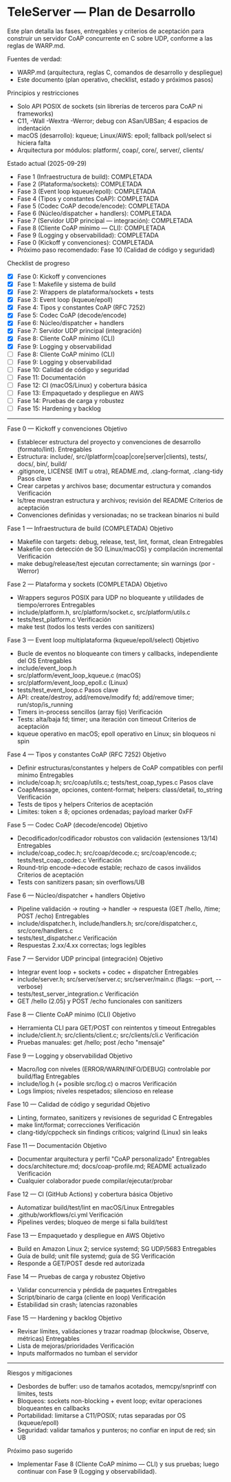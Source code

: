 # TeleServer — Plan de Desarrollo

Este plan detalla las fases, entregables y criterios de aceptación para construir
un servidor CoAP concurrente en C sobre UDP, conforme a las reglas de WARP.md.

Fuentes de verdad:
- WARP.md (arquitectura, reglas C, comandos de desarrollo y despliegue)
- Este documento (plan operativo, checklist, estado y próximos pasos)

Principios y restricciones
- Solo API POSIX de sockets (sin librerías de terceros para CoAP ni frameworks)
- C11, -Wall -Wextra -Werror; debug con ASan/UBSan; 4 espacios de indentación
- macOS (desarrollo): kqueue; Linux/AWS: epoll; fallback poll/select si hiciera falta
- Arquitectura por módulos: platform/, coap/, core/, server/, clients/

Estado actual (2025-09-29)
- Fase 1 (Infraestructura de build): COMPLETADA
- Fase 2 (Plataforma/sockets): COMPLETADA
- Fase 3 (Event loop kqueue/epoll): COMPLETADA
- Fase 4 (Tipos y constantes CoAP): COMPLETADA
- Fase 5 (Codec CoAP decode/encode): COMPLETADA
- Fase 6 (Núcleo/dispatcher + handlers): COMPLETADA
- Fase 7 (Servidor UDP principal — integración): COMPLETADA
- Fase 8 (Cliente CoAP mínimo — CLI): COMPLETADA
- Fase 9 (Logging y observabilidad): COMPLETADA
- Fase 0 (Kickoff y convenciones): COMPLETADA
- Próximo paso recomendado: Fase 10 (Calidad de código y seguridad)

Checklist de progreso
- [x] Fase 0: Kickoff y convenciones
- [x] Fase 1: Makefile y sistema de build
- [x] Fase 2: Wrappers de plataforma/sockets + tests
- [x] Fase 3: Event loop (kqueue/epoll)
- [x] Fase 4: Tipos y constantes CoAP (RFC 7252)
- [x] Fase 5: Codec CoAP (decode/encode)
- [x] Fase 6: Núcleo/dispatcher + handlers
- [x] Fase 7: Servidor UDP principal (integración)
- [x] Fase 8: Cliente CoAP mínimo (CLI)
- [x] Fase 9: Logging y observabilidad
- [ ] Fase 8: Cliente CoAP mínimo (CLI)
- [ ] Fase 9: Logging y observabilidad
- [ ] Fase 10: Calidad de código y seguridad
- [ ] Fase 11: Documentación
- [ ] Fase 12: CI (macOS/Linux) y cobertura básica
- [ ] Fase 13: Empaquetado y despliegue en AWS
- [ ] Fase 14: Pruebas de carga y robustez
- [ ] Fase 15: Hardening y backlog

---

Fase 0 — Kickoff y convenciones
Objetivo
- Establecer estructura del proyecto y convenciones de desarrollo (formato/lint).
Entregables
- Estructura: include/, src/(platform|coap|core|server|clients), tests/, docs/, bin/, build/
- .gitignore, LICENSE (MIT u otra), README.md, .clang-format, .clang-tidy
Pasos clave
- Crear carpetas y archivos base; documentar estructura y comandos
Verificación
- ls/tree muestran estructura y archivos; revisión del README
Criterios de aceptación
- Convenciones definidas y versionadas; no se trackean binarios ni build

Fase 1 — Infraestructura de build (COMPLETADA)
Objetivo
- Makefile con targets: debug, release, test, lint, format, clean
Entregables
- Makefile con detección de SO (Linux/macOS) y compilación incremental
Verificación
- make debug/release/test ejecutan correctamente; sin warnings (por -Werror)

Fase 2 — Plataforma y sockets (COMPLETADA)
Objetivo
- Wrappers seguros POSIX para UDP no bloqueante y utilidades de tiempo/errores
Entregables
- include/platform.h, src/platform/socket.c, src/platform/utils.c
- tests/test_platform.c
Verificación
- make test (todos los tests verdes con sanitizers)

Fase 3 — Event loop multiplataforma (kqueue/epoll/select)
Objetivo
- Bucle de eventos no bloqueante con timers y callbacks, independiente del OS
Entregables
- include/event_loop.h
- src/platform/event_loop_kqueue.c (macOS)
- src/platform/event_loop_epoll.c (Linux)
- tests/test_event_loop.c
Pasos clave
- API: create/destroy, add/remove/modify fd; add/remove timer; run/stop/is_running
- Timers in-process sencillos (array fijo)
Verificación
- Tests: alta/baja fd; timer; una iteración con timeout
Criterios de aceptación
- kqueue operativo en macOS; epoll operativo en Linux; sin bloqueos ni spin

Fase 4 — Tipos y constantes CoAP (RFC 7252)
Objetivo
- Definir estructuras/constantes y helpers de CoAP compatibles con perfil mínimo
Entregables
- include/coap.h; src/coap/utils.c; tests/test_coap_types.c
Pasos clave
- CoapMessage, opciones, content-format; helpers: class/detail, to_string
Verificación
- Tests de tipos y helpers
Criterios de aceptación
- Límites: token ≤ 8; opciones ordenadas; payload marker 0xFF

Fase 5 — Codec CoAP (decode/encode)
Objetivo
- Decodificador/codificador robustos con validación (extensiones 13/14)
Entregables
- include/coap_codec.h; src/coap/decode.c; src/coap/encode.c; tests/test_coap_codec.c
Verificación
- Round-trip encode→decode estable; rechazo de casos inválidos
Criterios de aceptación
- Tests con sanitizers pasan; sin overflows/UB

Fase 6 — Núcleo/dispatcher + handlers
Objetivo
- Pipeline validación → routing → handler → respuesta (GET /hello, /time; POST /echo)
Entregables
- include/dispatcher.h, include/handlers.h; src/core/dispatcher.c, src/core/handlers.c
- tests/test_dispatcher.c
Verificación
- Respuestas 2.xx/4.xx correctas; logs legibles

Fase 7 — Servidor UDP principal (integración)
Objetivo
- Integrar event loop + sockets + codec + dispatcher
Entregables
- include/server.h; src/server/server.c; src/server/main.c (flags: --port, --verbose)
- tests/test_server_integration.c
Verificación
- GET /hello (2.05) y POST /echo funcionales con sanitizers

Fase 8 — Cliente CoAP mínimo (CLI)
Objetivo
- Herramienta CLI para GET/POST con reintentos y timeout
Entregables
- include/client.h; src/clients/client.c; src/clients/cli.c
Verificación
- Pruebas manuales: get /hello; post /echo "mensaje"

Fase 9 — Logging y observabilidad
Objetivo
- Macro/log con niveles (ERROR/WARN/INFO/DEBUG) controlable por build/flag
Entregables
- include/log.h (+ posible src/log.c) o macros
Verificación
- Logs limpios; niveles respetados; silencioso en release

Fase 10 — Calidad de código y seguridad
Objetivo
- Linting, formateo, sanitizers y revisiones de seguridad C
Entregables
- make lint/format; correcciones
Verificación
- clang-tidy/cppcheck sin findings críticos; valgrind (Linux) sin leaks

Fase 11 — Documentación
Objetivo
- Documentar arquitectura y perfil "CoAP personalizado"
Entregables
- docs/architecture.md; docs/coap-profile.md; README actualizado
Verificación
- Cualquier colaborador puede compilar/ejecutar/probar

Fase 12 — CI (GitHub Actions) y cobertura básica
Objetivo
- Automatizar build/test/lint en macOS/Linux
Entregables
- .github/workflows/ci.yml
Verificación
- Pipelines verdes; bloqueo de merge si falla build/test

Fase 13 — Empaquetado y despliegue en AWS
Objetivo
- Build en Amazon Linux 2; service systemd; SG UDP/5683
Entregables
- Guía de build; unit file systemd; guía de SG
Verificación
- Responde a GET/POST desde red autorizada

Fase 14 — Pruebas de carga y robustez
Objetivo
- Validar concurrencia y pérdida de paquetes
Entregables
- Script/binario de carga (cliente en loop)
Verificación
- Estabilidad sin crash; latencias razonables

Fase 15 — Hardening y backlog
Objetivo
- Revisar límites, validaciones y trazar roadmap (blockwise, Observe, métricas)
Entregables
- Lista de mejoras/prioridades
Verificación
- Inputs malformados no tumban el servidor

---

Riesgos y mitigaciones
- Desbordes de buffer: uso de tamaños acotados, memcpy/snprintf con límites, tests
- Bloqueos: sockets non-blocking + event loop; evitar operaciones bloqueantes en callbacks
- Portabilidad: limitarse a C11/POSIX; rutas separadas por OS (kqueue/epoll)
- Seguridad: validar tamaños y punteros; no confiar en input de red; sin UB

Próximo paso sugerido
- Implementar Fase 8 (Cliente CoAP mínimo — CLI) y sus pruebas; luego continuar con Fase 9 (Logging y observabilidad).
